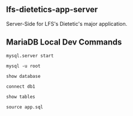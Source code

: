 ## lfs-dietetics-app-server

Server-Side for LFS's Dietetic's major application.

## MariaDB Local Dev Commands

``` 
mysql.server start

mysql -u root

show database

connect db1

show tables

source app.sql
```
